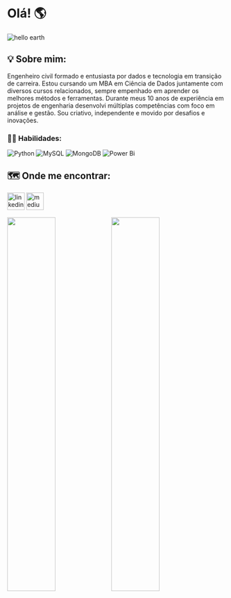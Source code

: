 # Olá! 🌎

![hello earth](https://user-images.githubusercontent.com/88410096/184493412-9aafb25f-3c24-40b1-a648-a42edce47703.PNG)


## 💡 Sobre mim:

Engenheiro civil formado e entusiasta por dados e tecnologia em transição de carreira. Estou cursando um MBA em Ciência de Dados juntamente com diversos cursos relacionados, sempre empenhado em aprender os melhores métodos e ferramentas.
Durante meus 10 anos de experiência em projetos de engenharia desenvolvi múltiplas competências com foco em análise e gestão.
Sou criativo, independente e movido por desafios e inovações.

### 👨‍💻 Habilidades:
![Python](https://img.shields.io/badge/python-3670A0?style=for-the-badge&logo=python&logoColor=ffdd54)
![MySQL](https://img.shields.io/badge/mysql-%2300f.svg?style=for-the-badge&logo=mysql&logoColor=white)
![MongoDB](https://img.shields.io/badge/MongoDB-%234ea94b.svg?style=for-the-badge&logo=mongodb&logoColor=white)
![Power Bi](https://img.shields.io/badge/power_bi-F2C811?style=for-the-badge&logo=powerbi&logoColor=black)

## 🗺️ Onde me encontrar:


[<img src='https://cdn.jsdelivr.net/npm/simple-icons@3.0.1/icons/linkedin.svg' alt='linkedin' height='40'>](https://www.linkedin.com/in/rodrigonascimentofernandes//) [<img src='https://cdn.jsdelivr.net/npm/simple-icons@3.0.1/icons/medium.svg' alt='medium' height='40'>](https://medium.com/@rodrigonascimentofernandes)  

<img align="left" width="47%" src="https://github-readme-stats.vercel.app/api?username=digonfernan&show_icons=true&theme=darcula" />

<img align="left" width="47%" src="https://github-readme-stats.vercel.app/api/top-langs/?username=digonfernan&layout=compact" />
